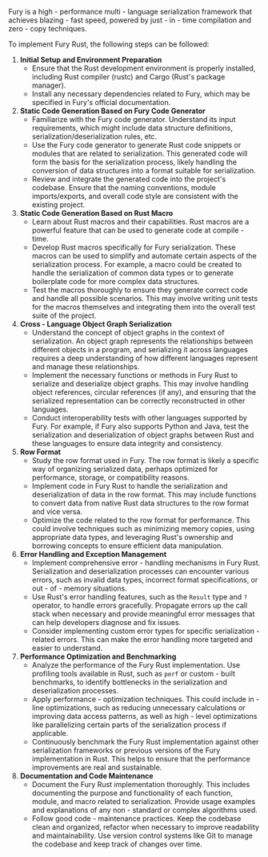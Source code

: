 Fury is a high - performance multi - language serialization framework that achieves blazing - fast speed, powered by just - in - time compilation and zero - copy techniques.

To implement Fury Rust, the following steps can be followed:

1. **Initial Setup and Environment Preparation**
    - Ensure that the Rust development environment is properly installed, including Rust compiler (rustc) and Cargo (Rust's package manager).
    - Install any necessary dependencies related to Fury, which may be specified in Fury's official documentation.
2. **Static Code Generation Based on Fury Code Generator**
    - Familiarize with the Fury code generator. Understand its input requirements, which might include data structure definitions, serialization/deserialization rules, etc.
    - Use the Fury code generator to generate Rust code snippets or modules that are related to serialization. This generated code will form the basis for the serialization process, likely handling the conversion of data structures into a format suitable for serialization.
    - Review and integrate the generated code into the project's codebase. Ensure that the naming conventions, module imports/exports, and overall code style are consistent with the existing project.
3. **Static Code Generation Based on Rust Macro**
    - Learn about Rust macros and their capabilities. Rust macros are a powerful feature that can be used to generate code at compile - time.
    - Develop Rust macros specifically for Fury serialization. These macros can be used to simplify and automate certain aspects of the serialization process. For example, a macro could be created to handle the serialization of common data types or to generate boilerplate code for more complex data structures.
    - Test the macros thoroughly to ensure they generate correct code and handle all possible scenarios. This may involve writing unit tests for the macros themselves and integrating them into the overall test suite of the project.
4. **Cross - Language Object Graph Serialization**
    - Understand the concept of object graphs in the context of serialization. An object graph represents the relationships between different objects in a program, and serializing it across languages requires a deep understanding of how different languages represent and manage these relationships.
    - Implement the necessary functions or methods in Fury Rust to serialize and deserialize object graphs. This may involve handling object references, circular references (if any), and ensuring that the serialized representation can be correctly reconstructed in other languages.
    - Conduct interoperability tests with other languages supported by Fury. For example, if Fury also supports Python and Java, test the serialization and deserialization of object graphs between Rust and these languages to ensure data integrity and consistency.
5. **Row Format**
    - Study the row format used in Fury. The row format is likely a specific way of organizing serialized data, perhaps optimized for performance, storage, or compatibility reasons.
    - Implement code in Fury Rust to handle the serialization and deserialization of data in the row format. This may include functions to convert data from native Rust data structures to the row format and vice versa.
    - Optimize the code related to the row format for performance. This could involve techniques such as minimizing memory copies, using appropriate data types, and leveraging Rust's ownership and borrowing concepts to ensure efficient data manipulation.
6. **Error Handling and Exception Management**
    - Implement comprehensive error - handling mechanisms in Fury Rust. Serialization and deserialization processes can encounter various errors, such as invalid data types, incorrect format specifications, or out - of - memory situations.
    - Use Rust's error handling features, such as the `Result` type and `?` operator, to handle errors gracefully. Propagate errors up the call stack when necessary and provide meaningful error messages that can help developers diagnose and fix issues.
    - Consider implementing custom error types for specific serialization - related errors. This can make the error handling more targeted and easier to understand.
7. **Performance Optimization and Benchmarking**
    - Analyze the performance of the Fury Rust implementation. Use profiling tools available in Rust, such as `perf` or custom - built benchmarks, to identify bottlenecks in the serialization and deserialization processes.
    - Apply performance - optimization techniques. This could include in - line optimizations, such as reducing unnecessary calculations or improving data access patterns, as well as high - level optimizations like parallelizing certain parts of the serialization process if applicable.
    - Continuously benchmark the Fury Rust implementation against other serialization frameworks or previous versions of the Fury implementation in Rust. This helps to ensure that the performance improvements are real and sustainable.
8. **Documentation and Code Maintenance**
    - Document the Fury Rust implementation thoroughly. This includes documenting the purpose and functionality of each function, module, and macro related to serialization. Provide usage examples and explanations of any non - standard or complex algorithms used.
    - Follow good code - maintenance practices. Keep the codebase clean and organized, refactor when necessary to improve readability and maintainability. Use version control systems like Git to manage the codebase and keep track of changes over time.
